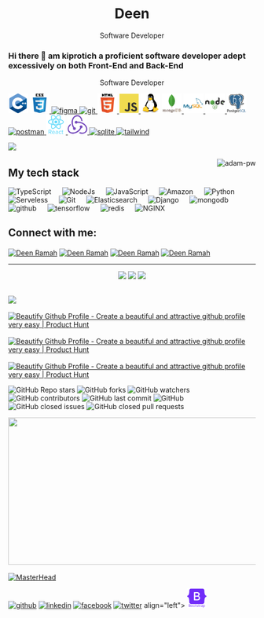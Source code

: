 <!-- Title -->
<h1 align="center">Deen</h1>

<!-- Subtitle -->
<p align="center">Software Developer</p>

### Hi there 👋 am kiprotich a proficient software developer adept excessively on both Front-End and Back-End
<!-- Title -->

<!-- Subtitle -->
<p align="center">Software Developer</p>



  
  <img src="https://raw.githubusercontent.com/devicons/devicon/master/icons/cplusplus/cplusplus-original.svg" alt="cplusplus" width="40" height="40"/> </a> <a href="https://www.w3schools.com/css/" target="_blank" rel="noreferrer"> <img src="https://raw.githubusercontent.com/devicons/devicon/master/icons/css3/css3-original-wordmark.svg" alt="css3" width="40" height="40"/> </a> <a href="https://www.figma.com/" target="_blank" rel="noreferrer"> <img src="https://www.vectorlogo.zone/logos/figma/figma-icon.svg" alt="figma" width="40" height="40"/> </a> <a href="https://git-scm.com/" target="_blank" rel="noreferrer"> <img src="https://www.vectorlogo.zone/logos/git-scm/git-scm-icon.svg" alt="git" width="40" height="40"/> </a> <a href="https://www.w3.org/html/" target="_blank" rel="noreferrer"> <img src="https://raw.githubusercontent.com/devicons/devicon/master/icons/html5/html5-original-wordmark.svg" alt="html5" width="40" height="40"/> </a> <a href="https://developer.mozilla.org/en-US/docs/Web/JavaScript" target="_blank" rel="noreferrer"> <img src="https://raw.githubusercontent.com/devicons/devicon/master/icons/javascript/javascript-original.svg" alt="javascript" width="40" height="40"/> </a> <img src="https://raw.githubusercontent.com/devicons/devicon/master/icons/linux/linux-original.svg" alt="linux" width="40" height="40"/> </a> <a href="https://www.mongodb.com/" target="_blank" rel="noreferrer"> <img src="https://raw.githubusercontent.com/devicons/devicon/master/icons/mongodb/mongodb-original-wordmark.svg" alt="mongodb" width="40" height="40"/> </a> <a href="https://www.mysql.com/" target="_blank" rel="noreferrer"> <img src="https://raw.githubusercontent.com/devicons/devicon/master/icons/mysql/mysql-original-wordmark.svg" alt="mysql" width="40" height="40"/> </a> <a href="https://nodejs.org" target="_blank" rel="noreferrer"> <img src="https://raw.githubusercontent.com/devicons/devicon/master/icons/nodejs/nodejs-original-wordmark.svg" alt="nodejs" width="40" height="40"/> </a> <a href="https://www.postgresql.org" target="_blank" rel="noreferrer"> <img src="https://raw.githubusercontent.com/devicons/devicon/master/icons/postgresql/postgresql-original-wordmark.svg" alt="postgresql" width="40" height="40"/> </a> <a href="https://postman.com" target="_blank" rel="noreferrer"> <img src="https://www.vectorlogo.zone/logos/getpostman/getpostman-icon.svg" alt="postman" width="40" height="40"/> </a>  <a href="https://reactjs.org/" target="_blank" rel="noreferrer"> <img src="https://raw.githubusercontent.com/devicons/devicon/master/icons/react/react-original-wordmark.svg" alt="react" width="40" height="40"/> </a> <a href="https://redux.js.org" target="_blank" rel="noreferrer"> <img src="https://raw.githubusercontent.com/devicons/devicon/master/icons/redux/redux-original.svg" alt="redux" width="40" height="40"/> </a>  </a> <a href="https://www.sqlite.org/" target="_blank" rel="noreferrer"> <img src="https://www.vectorlogo.zone/logos/sqlite/sqlite-icon.svg" alt="sqlite" width="40" height="40"/> </a> <a href="https://tailwindcss.com/" target="_blank" rel="noreferrer"> <img src="https://www.vectorlogo.zone/logos/tailwindcss/tailwindcss-icon.svg" alt="tailwind" width="40" height="40"/> </a> </p>



![](https://github.com/halfrost/halfrost/blob/master/icons/header_.png)


<p><img align="right" src="https://github.com/Adam-pw/Adam-pw/blob/main/animation_500_kxa883sd.gif" alt="adam-pw" /></p>

## My tech stack

<p align="left"> 

  <a> 
    <img alt="TypeScript" src="https://img.shields.io/badge/-TypeScript-blue?logo=Typescript&logoColor=black">
  </a> 
  &emsp;
  <a> 
    <img alt="NodeJs" src="https://img.shields.io/badge/-NodeJS-green?logo=node.js&Color=white">
  </a> 
  &emsp;
  <a> 
     <img alt="JavaScript" src="https://img.shields.io/badge/JavaScript%20-%23F7DF1E.svg?logo=javascript&logoColor=black">
   </a>
  &emsp;
  <a> 
    <img alt="Amazon" src="https://img.shields.io/badge/-Amazon-grey?logo=Amazon&logoColor=white">
  </a>
  &emsp;
   <a>
    <img alt="Python" src="https://img.shields.io/badge/Python%20-%2314354C.svg?logo=python&logoColor=white">
  </a>
  &emsp;
  <a>
    <img alt="Serveless" src="https://img.shields.io/badge/-Serverless-orange?logo=serverless&logoColor=white"/>
  </a>
  &emsp;
  <a>
    <img alt="Git" src="https://img.shields.io/badge/-git-red?logo=git&logoColor=white"/>
  </a>
  &emsp; 
  <a> 
    <img alt="Elasticsearch" src="https://img.shields.io/badge/-ElasticSearch-brightgreen?logo=elasticsearch&logoColor=white">
  </a> 
  &emsp;
  <a> 
    <img alt="Django" src="https://img.shields.io/badge/-Django-green?logo=django&Color=white">
  </a> 
  &emsp;
  <a> 
     <img alt="mongodb" src="https://img.shields.io/badge/-mongoDb-green?logo=mongodb&logoColor=white">
   </a>
  &emsp;
  <a> 
    <img alt="github" src="https://img.shields.io/badge/-GitHub-black?logo=github&logoColor=white">
  </a>
  &emsp;
   <a>
    <img alt="tensorflow" src="https://img.shields.io/badge/-tensorflow-orange?logo=tensorflow&logoColor=white">
  </a>
  &emsp;
  <a>
    <img alt="redis" src="https://img.shields.io/badge/-redis-red?logo=redis&logoColor=white"/>
  </a>
  &emsp;
  <a>
    <img alt="NGINX" src="https://img.shields.io/badge/-NGINX-yellow?logo=nginx&logoColor=white"/>
  </a>
</p>


## Connect with me:
<p align="left">
  <a href="https://www.linkedin.com/in/kipchumba-kiprotich-2b10b5279/" target="blank"><img align="center"
      src="https://raw.githubusercontent.com/rahuldkjain/github-profile-readme-generator/master/src/images/icons/Social/linked-in-alt.svg"
      alt="Deen Ramah" height="30" width="40" /></a>
  <a href="https://www.instagram.com/deen_ramah/" target="blank"><img align="center"
      src="https://raw.githubusercontent.com/rahuldkjain/github-profile-readme-generator/master/src/images/icons/Social/instagram.svg"
      alt="Deen Ramah" height="30" width="40" /></a>
  <a href="https://www.hackerrank.com/viralrbhadeshiya" target="blank"><img align="center"
      src="https://raw.githubusercontent.com/rahuldkjain/github-profile-readme-generator/master/src/images/icons/Social/hackerrank.svg"
      alt="Deen Ramah" height="30" width="40" /></a>
  <a href="https://www.fiverr.com/deen_66?up_rollout=true" target="blank"><img align="center"
      src="https://upload.wikimedia.org/wikipedia/commons/d/d2/Upwork-logo.svg"
      alt="Deen Ramah" height="30" width="auto" /></a>
</p>

-----
<p align="center">
  <img height="50%" width="auto" src ="https://github-readme-stats.vercel.app/api?username=DeenRamah&show_icons=true&count_private=true&theme=darcula&hide_border=true&hide=issues,contribs&bg_color=00000000">
  <img height="50%" width="auto" src ="https://github-readme-stats.vercel.app/api/top-langs/?username=DeenRamah&layout=compact&hide_border=true&theme=darcula&bg_color=00000000&langs_count=6&hide=jupyter%20notebook,tex,css,php">
  <img src ="https://github-readme-streak-stats.herokuapp.com?user=DeenRamah&theme=darcula&hide_border=true&background=FFFFFF00">
  <br>
  <br>
 </p>




<img src="https://raw.githubusercontent.com/rzashakeri/beautifygithubprofile/master/cover-repo.jpg">

<a href="https://www.producthunt.com/posts/beautify-github-profile?utm_source=badge-featured&utm_medium=badge&utm_souce=badge-beautify&#0045;github&#0045;profile" target="_blank"><img src="https://api.producthunt.com/widgets/embed-image/v1/featured.svg?post_id=346331&theme=light" alt="Beautify&#0032;Github&#0032;Profile - Create&#0032;a&#0032;beautiful&#0032;and&#0032;attractive&#0032;github&#0032;profile&#0032;very&#0032;easy | Product Hunt" style="width: 250px; height: 54px;" width="250" height="54" /></a> &nbsp; <a href="https://www.producthunt.com/posts/beautify-github-profile?utm_source=badge-top-post-badge&utm_medium=badge&utm_souce=badge-beautify&#0045;github&#0045;profile" target="_blank"><img src="https://api.producthunt.com/widgets/embed-image/v1/top-post-badge.svg?post_id=346331&theme=light&period=daily" alt="Beautify&#0032;Github&#0032;Profile - Create&#0032;a&#0032;beautiful&#0032;and&#0032;attractive&#0032;github&#0032;profile&#0032;very&#0032;easy | Product Hunt" style="width: 250px; height: 54px;" width="250" height="54" /></a> &nbsp; <a href="https://www.producthunt.com/posts/beautify-github-profile?utm_source=badge-review&utm_medium=badge&utm_souce=badge-beautify&#0045;github&#0045;profile#discussion-body" target="_blank"><img src="https://api.producthunt.com/widgets/embed-image/v1/review.svg?post_id=346331&theme=light" alt="Beautify&#0032;Github&#0032;Profile - Create&#0032;a&#0032;beautiful&#0032;and&#0032;attractive&#0032;github&#0032;profile&#0032;very&#0032;easy | Product Hunt" style="width: 250px; height: 54px;" width="250" height="54" /></a>

<img alt="GitHub Repo stars" src="https://img.shields.io/github/stars/DeenRamah/beautify-github-profile?style=flat-square"> <img alt="GitHub forks" src="https://img.shields.io/github/forks/DeenRamah/beautify-github-profile?style=flat-square"> <img alt="GitHub watchers" src="https://img.shields.io/github/watchers/DeenRamah/beautify-github-profile?style=flat-square"> <img alt="GitHub contributors" src="https://img.shields.io/github/contributors/DeenRamah/beautify-github-profile?color=blue&style=flat-square"> <img alt="GitHub last commit" src="https://img.shields.io/github/last-commit/DeenRamah/beautify-github-profile?color=blue&style=flat-square"> <img alt="GitHub" src="https://img.shields.io/github/license/DeenRamah/beautify-github-profile?color=blue&style=flat-square"> <img alt="GitHub closed issues" src="https://img.shields.io/github/issues-closed/DeenRamah/beautify-github-profile?color=blue&style=flat-square"> <img alt="GitHub closed pull requests" src="https://img.shields.io/github/issues-pr-closed/DeenRamah/beautify-github-profile?color=blue&style=flat-square">






<div align="center">
  <img src="https://media.giphy.com/media/L1R1tvI9svkIWwpVYr/giphy.gif" width="600" height="300"/>
</div>

[![MasterHead](https://developers.giphy.com/branch/master/static/api-512d36c09662682717108a38bbb5c57d.gif)](https://)

[<img src='https://cdn.jsdelivr.net/npm/simple-icons@3.0.1/icons/github.svg' alt='github' height='40'>](https://github.com/DeenRamah)  [<img src='https://cdn.jsdelivr.net/npm/simple-icons@3.0.1/icons/linkedin.svg' alt='linkedin' height='40'>](https://www.linkedin.com/in/kiprotich-kipchumba/)  [<img src='https://cdn.jsdelivr.net/npm/simple-icons@3.0.1/icons/facebook.svg' alt='facebook' height='40'>](https://web.facebook.com/profile.php?id=100088239297829)  [<img src='https://cdn.jsdelivr.net/npm/simple-icons@3.0.1/icons/twitter.svg' alt='twitter' height='40'>](https://twitter.com/Deen_Ramah) align="left"> <a href="https://getbootstrap.com" target="_blank" rel="noreferrer"> <img src="https://raw.githubusercontent.com/devicons/devicon/master/icons/bootstrap/bootstrap-plain-wordmark.svg" alt="bootstrap" width="40" height="40"/> </a> <a href="https://www.w3schools.com/cpp/" target="_blank" rel="noreferrer">
</p>
